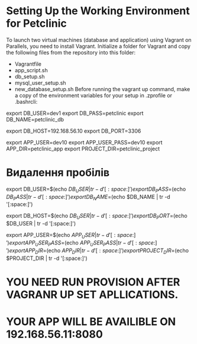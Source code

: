 


# Setting Up the Working Environment for Petclinic
To launch two virtual machines (database and application) using Vagrant on Parallels, you need to install Vagrant. Initialize a folder for Vagrant and copy the following files from the repository into this folder:

* Vagrantfile
* app_script.sh
* db_setup.sh
* mysql_user_setup.sh
* new_database_setup.sh
Before running the vagrant up command, make a copy of the environment variables for your setup in .zprofile or .bashrcIi:


export DB_USER=dev1
export DB_PASS=petclinic
export DB_NAME=petclinic_db

export DB_HOST=192.168.56.10
export DB_PORT=3306


export APP_USER=dev10
export APP_USER_PASS=dev10
export APP_DIR=petclinic_app
export PROJECT_DIR=petclinic_project


# Видалення пробілів
export DB_USER=$(echo $DB_USER | tr -d '[:space:]')
export DB_PASS=$(echo $DB_PASS | tr -d '[:space:]')
export DB_NAME=$(echo $DB_NAME | tr -d '[:space:]')

export DB_HOST=$(echo $DB_USER | tr -d '[:space:]')
export DB_PORT=$(echo $DB_USER | tr -d '[:space:]')

export APP_USER=$(echo $APP_USER | tr -d '[:space:]')
export APP_USER_PASS=$(echo $APP_USER_PASS | tr -d '[:space:]')
export APP_DIR=$(echo $APP_DIR | tr -d '[:space:]')
export PROJECT_DIR=$(echo $PROJECT_DIR | tr -d '[:space:]')

# YOU NEED RUN PROVISION AFTER VAGRANR UP SET APLLICATIONS. 
# YOUR APP WILL BE AVAILIBLE ON 192.168.56.11:8080
